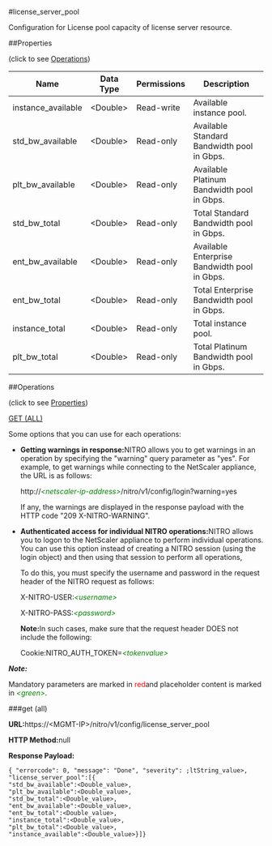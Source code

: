 #license_server_pool

Configuration for License pool capacity of license server resource.


##Properties 
<span>(click to see [Operations](#opera))</span>


<table><thead><tr><th>Name</th><th>Data Type</th><th>Permissions</th><th>Description</th></tr></thead><tbody><tr><td>instance_available</td><td>&lt;Double></td><td>Read-write</td><td>Available instance pool.</td></tr><tr><td>std_bw_available</td><td>&lt;Double></td><td>Read-only</td><td>Available Standard Bandwidth pool in Gbps.</td></tr><tr><td>plt_bw_available</td><td>&lt;Double></td><td>Read-only</td><td>Available Platinum Bandwidth pool in Gbps.</td></tr><tr><td>std_bw_total</td><td>&lt;Double></td><td>Read-only</td><td>Total Standard Bandwidth pool in Gbps.</td></tr><tr><td>ent_bw_available</td><td>&lt;Double></td><td>Read-only</td><td>Available Enterprise Bandwidth pool in Gbps.</td></tr><tr><td>ent_bw_total</td><td>&lt;Double></td><td>Read-only</td><td>Total Enterprise Bandwidth pool in Gbps.</td></tr><tr><td>instance_total</td><td>&lt;Double></td><td>Read-only</td><td>Total instance pool.</td></tr><tr><td>plt_bw_total</td><td>&lt;Double></td><td>Read-only</td><td>Total Platinum Bandwidth pool in Gbps.</td></tr></tbody></table>
##Operations 
<span>(click to see [Properties](#prope))</span>


[GET (ALL)](#get-)


Some options that you can use for each operations:
<ul><li><p><b>Getting warnings in response:</b>NITRO allows you to get warnings in an operation by specifying the "warning" query parameter as "yes". For example, to get warnings while connecting to the NetScaler appliance, the URL is as follows:</p><p>http://<span style="color:green;font-style:italic;">&lt;netscaler-ip-address&gt;</span>/nitro/v1/config/login?warning=yes</p><p>If any, the warnings are displayed in the response payload with the HTTP code "209 X-NITRO-WARNING".</p></li><li><p><b>Authenticated access for individual NITRO operations:</b>NITRO allows you to logon to the NetScaler appliance to perform individual operations. You can use this option instead of creating a NITRO session (using the login object) and then using that session to perform all operations,</p><p>To do this, you must specify the username and password in the request header of the NITRO request as follows:</p><p>X-NITRO-USER:<span style="color:green;font-style:italic;">&lt;username&gt;</span></p><p>X-NITRO-PASS:<span style="color:green;font-style:italic;">&lt;password&gt;</span></p><p><b>Note:</b>In such cases, make sure that the request header DOES not include the following:</p><p>Cookie:NITRO_AUTH_TOKEN=<span style="color:green;font-style:italic;">&lt;tokenvalue&gt;</span></p></li></ul>



***Note:*** 
Mandatory parameters are marked in <span style="color:#FF0000;">red</span>and placeholder content is marked in <span style="color:green;font-style:italic">&lt;green&gt;</span>.

###get (all)



<b>URL:</b>https://&lt;MGMT-IP&gt;/nitro/v1/config/license_server_pool
<b>HTTP Method:</b>null
<b>Response Payload: </b>```{ "errorcode": 0, "message": "Done", "severity": ;ltString_value>, "license_server_pool":[{"std_bw_available":<Double_value>,"plt_bw_available":<Double_value>,"std_bw_total":<Double_value>,"ent_bw_available":<Double_value>,"ent_bw_total":<Double_value>,"instance_total":<Double_value>,"plt_bw_total":<Double_value>,"instance_available":<Double_value>}]}```



